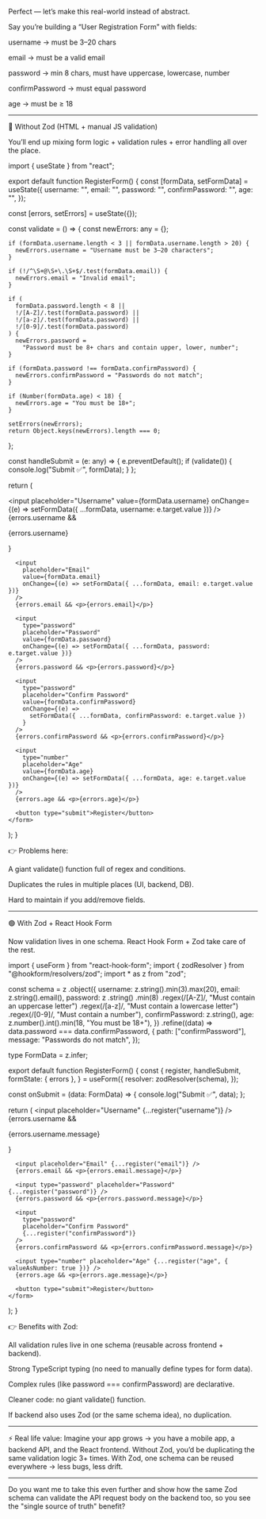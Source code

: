 Perfect — let’s make this real-world instead of abstract.

Say you’re building a “User Registration Form” with fields:

username → must be 3–20 chars

email → must be a valid email

password → min 8 chars, must have uppercase, lowercase, number

confirmPassword → must equal password

age → must be ≥ 18



---

🔴 Without Zod (HTML + manual JS validation)

You’ll end up mixing form logic + validation rules + error handling all over the place.

import { useState } from "react";

export default function RegisterForm() {
  const [formData, setFormData] = useState({
    username: "",
    email: "",
    password: "",
    confirmPassword: "",
    age: "",
  });

  const [errors, setErrors] = useState<any>({});

  const validate = () => {
    const newErrors: any = {};

    if (formData.username.length < 3 || formData.username.length > 20) {
      newErrors.username = "Username must be 3–20 characters";
    }

    if (!/^\S+@\S+\.\S+$/.test(formData.email)) {
      newErrors.email = "Invalid email";
    }

    if (
      formData.password.length < 8 ||
      !/[A-Z]/.test(formData.password) ||
      !/[a-z]/.test(formData.password) ||
      !/[0-9]/.test(formData.password)
    ) {
      newErrors.password =
        "Password must be 8+ chars and contain upper, lower, number";
    }

    if (formData.password !== formData.confirmPassword) {
      newErrors.confirmPassword = "Passwords do not match";
    }

    if (Number(formData.age) < 18) {
      newErrors.age = "You must be 18+";
    }

    setErrors(newErrors);
    return Object.keys(newErrors).length === 0;
  };

  const handleSubmit = (e: any) => {
    e.preventDefault();
    if (validate()) {
      console.log("Submit ✅", formData);
    }
  };

  return (
    <form onSubmit={handleSubmit}>
      <input
        placeholder="Username"
        value={formData.username}
        onChange={(e) => setFormData({ ...formData, username: e.target.value })}
      />
      {errors.username && <p>{errors.username}</p>}

      <input
        placeholder="Email"
        value={formData.email}
        onChange={(e) => setFormData({ ...formData, email: e.target.value })}
      />
      {errors.email && <p>{errors.email}</p>}

      <input
        type="password"
        placeholder="Password"
        value={formData.password}
        onChange={(e) => setFormData({ ...formData, password: e.target.value })}
      />
      {errors.password && <p>{errors.password}</p>}

      <input
        type="password"
        placeholder="Confirm Password"
        value={formData.confirmPassword}
        onChange={(e) =>
          setFormData({ ...formData, confirmPassword: e.target.value })
        }
      />
      {errors.confirmPassword && <p>{errors.confirmPassword}</p>}

      <input
        type="number"
        placeholder="Age"
        value={formData.age}
        onChange={(e) => setFormData({ ...formData, age: e.target.value })}
      />
      {errors.age && <p>{errors.age}</p>}

      <button type="submit">Register</button>
    </form>
  );
}

👉 Problems here:

A giant validate() function full of regex and conditions.

Duplicates the rules in multiple places (UI, backend, DB).

Hard to maintain if you add/remove fields.



---

🟢 With Zod + React Hook Form

Now validation lives in one schema. React Hook Form + Zod take care of the rest.

import { useForm } from "react-hook-form";
import { zodResolver } from "@hookform/resolvers/zod";
import * as z from "zod";

const schema = z
  .object({
    username: z.string().min(3).max(20),
    email: z.string().email(),
    password: z
      .string()
      .min(8)
      .regex(/[A-Z]/, "Must contain an uppercase letter")
      .regex(/[a-z]/, "Must contain a lowercase letter")
      .regex(/[0-9]/, "Must contain a number"),
    confirmPassword: z.string(),
    age: z.number().int().min(18, "You must be 18+"),
  })
  .refine((data) => data.password === data.confirmPassword, {
    path: ["confirmPassword"],
    message: "Passwords do not match",
  });

type FormData = z.infer<typeof schema>;

export default function RegisterForm() {
  const {
    register,
    handleSubmit,
    formState: { errors },
  } = useForm<FormData>({
    resolver: zodResolver(schema),
  });

  const onSubmit = (data: FormData) => {
    console.log("Submit ✅", data);
  };

  return (
    <form onSubmit={handleSubmit(onSubmit)}>
      <input placeholder="Username" {...register("username")} />
      {errors.username && <p>{errors.username.message}</p>}

      <input placeholder="Email" {...register("email")} />
      {errors.email && <p>{errors.email.message}</p>}

      <input type="password" placeholder="Password" {...register("password")} />
      {errors.password && <p>{errors.password.message}</p>}

      <input
        type="password"
        placeholder="Confirm Password"
        {...register("confirmPassword")}
      />
      {errors.confirmPassword && <p>{errors.confirmPassword.message}</p>}

      <input type="number" placeholder="Age" {...register("age", { valueAsNumber: true })} />
      {errors.age && <p>{errors.age.message}</p>}

      <button type="submit">Register</button>
    </form>
  );
}

👉 Benefits with Zod:

All validation rules live in one schema (reusable across frontend + backend).

Strong TypeScript typing (no need to manually define types for form data).

Complex rules (like password === confirmPassword) are declarative.

Cleaner code: no giant validate() function.

If backend also uses Zod (or the same schema idea), no duplication.



---

⚡ Real life value:
Imagine your app grows → you have a mobile app, a backend API, and the React frontend. Without Zod, you’d be duplicating the same validation logic 3+ times. With Zod, one schema can be reused everywhere → less bugs, less drift.


---

Do you want me to take this even further and show how the same Zod schema can validate the API request body on the backend too, so you see the "single source of truth" benefit?

